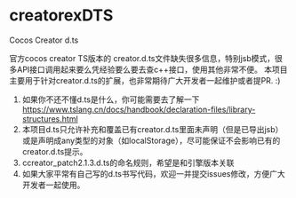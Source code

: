 # creatorexDTS
Cocos Creator d.ts 

官方cocos creator TS版本的 creator.d.ts文件缺失很多信息，特别jsb模式，很多API接口调用起来要么凭经验要么要去查c++接口，使用其他非常不便。
本项目主要用于针对creator.d.ts的扩展，也非常期待广大开发者一起维护或者提PR. :)

1. 如果你不还不懂d.ts是什么，你可能需要去了解一下 https://www.tslang.cn/docs/handbook/declaration-files/library-structures.html
2. 本项目d.ts只允许补充和覆盖已有creator.d.ts里面未声明（但是已导出jsb）或是声明成any类型的对象（如localStorage），尽可能保证不会影响已有的creator.d.ts提示。
3. ccreator_patch2.1.3.d.ts的命名规则，希望是和引擎版本关联
4. 如果大家平常有自己写的d.ts书写代码，欢迎一并提交issues修改，方便广大开发者一起使用。
